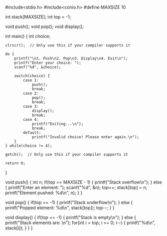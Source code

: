 #include<stdio.h>
#include<conio.h>
#define MAXSIZE 10

int stack[MAXSIZE];
int top = -1;

void push();
void pop();
void display();

int main() {
    int choice;

    clrscr();  // Only use this if your compiler supports it

    do {
        printf("\n1. Push\n2. Pop\n3. Display\n4. Exit\n");
        printf("Enter your choice: ");
        scanf("%d", &choice);

        switch(choice) {
            case 1:
                push();
                break;
            case 2:
                pop();
                break;
            case 3:
                display();
                break;
            case 4:
                printf("Exiting...\n");
                break;
            default:
                printf("Invalid choice! Please enter again.\n");
        }
    } while(choice != 4);

    getch();  // Only use this if your compiler supports it

    return 0;
}

void push() {
    int n;
    if(top == MAXSIZE - 1) {
        printf("Stack overflow\n");
    } else {
        printf("Enter an element: ");
        scanf("%d", &n);
        top++;
        stack[top] = n;
        printf("Element pushed: %d\n", n);
    }
}

void pop() {
    if(top == -1) {
        printf("Stack underflow\n");
    } else {
        printf("Popped element: %d\n", stack[top]);
        top--;
    }
}

void display() {
    if(top == -1) {
        printf("Stack is empty\n");
    } else {
        printf("Stack elements are: \n");
        for(int i = top; i >= 0; i--) {
            printf("%d\n", stack[i]);
        }
    }
}
